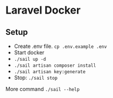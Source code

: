 # Laravel Docker

## Setup
- Create .env file. `cp .env.example .env`
- Start docker
- `./sail up -d`
- `./sail artisan composer install`
- `./sail artisan key:generate`
- Stop: `./sail stop`

More command `./sail --help`
